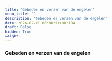 ```yaml
---
title: "Gebeden en verzen van de engelen"
menu_title: ""
description: "Gebeden en verzen van de engelen"
date: 2024-02-01 06:00:01+00:184
draft: False
hidden: True
weight:
---
```

### Gebeden en verzen van de engelen
